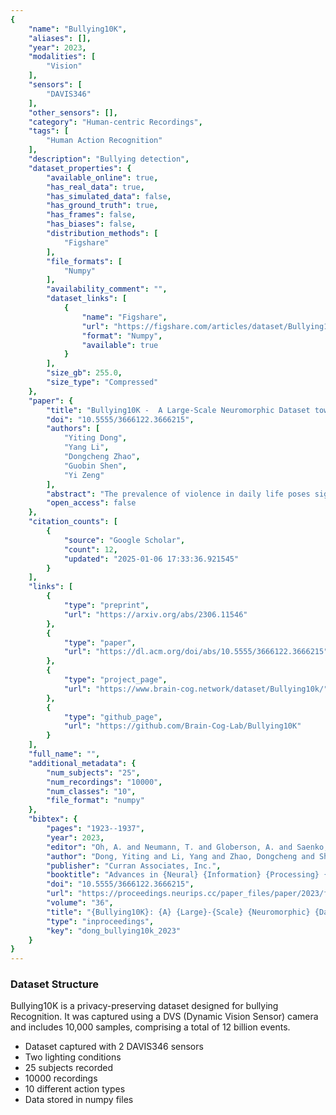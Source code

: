 ```yaml
---
{
    "name": "Bullying10K",
    "aliases": [],
    "year": 2023,
    "modalities": [
        "Vision"
    ],
    "sensors": [
        "DAVIS346"
    ],
    "other_sensors": [],
    "category": "Human-centric Recordings",
    "tags": [
        "Human Action Recognition"
    ],
    "description": "Bullying detection",
    "dataset_properties": {
        "available_online": true,
        "has_real_data": true,
        "has_simulated_data": false,
        "has_ground_truth": true,
        "has_frames": false,
        "has_biases": false,
        "distribution_methods": [
            "Figshare"
        ],
        "file_formats": [
            "Numpy"
        ],
        "availability_comment": "",
        "dataset_links": [
            {
                "name": "Figshare",
                "url": "https://figshare.com/articles/dataset/Bullying10k/19160663",
                "format": "Numpy",
                "available": true
            }
        ],
        "size_gb": 255.0,
        "size_type": "Compressed"
    },
    "paper": {
        "title": "Bullying10K -  A Large-Scale Neuromorphic Dataset towards Privacy-Preserving Bullying Recognition",
        "doi": "10.5555/3666122.3666215",
        "authors": [
            "Yiting Dong",
            "Yang Li",
            "Dongcheng Zhao",
            "Guobin Shen",
            "Yi Zeng"
        ],
        "abstract": "The prevalence of violence in daily life poses significant threats to individuals' physical and mental well-being. Using surveillance cameras in public spaces has proven effective in proactively deterring and preventing such incidents. However, concerns regarding privacy invasion have emerged due to their widespread deployment.To address the problem, we leverage Dynamic Vision Sensors (DVS) cameras to detect violent incidents and preserve privacy since it captures pixel brightness variations instead of static imagery. We introduce the Bullying10K dataset, encompassing various actions, complex movements, and occlusions from real-life scenarios. It provides three benchmarks for evaluating different tasks: action recognition, temporal action localization, and pose estimation. With 10,000 event segments, totaling 12 billion events and 255 GB of data, Bullying10K contributes significantly by balancing violence detection and personal privacy persevering. And it also poses a challenge to the neuromorphic dataset. It will serve as a valuable resource for training and developing privacy-protecting video systems. The Bullying10K opens new possibilities for innovative approaches in these domains.",
        "open_access": false
    },
    "citation_counts": [
        {
            "source": "Google Scholar",
            "count": 12,
            "updated": "2025-01-06 17:33:36.921545"
        }
    ],
    "links": [
        {
            "type": "preprint",
            "url": "https://arxiv.org/abs/2306.11546"
        },
        {
            "type": "paper",
            "url": "https://dl.acm.org/doi/abs/10.5555/3666122.3666215"
        },
        {
            "type": "project_page",
            "url": "https://www.brain-cog.network/dataset/Bullying10k/"
        },
        {
            "type": "github_page",
            "url": "https://github.com/Brain-Cog-Lab/Bullying10K"
        }
    ],
    "full_name": "",
    "additional_metadata": {
        "num_subjects": "25",
        "num_recordings": "10000",
        "num_classes": "10",
        "file_format": "numpy"
    },
    "bibtex": {
        "pages": "1923--1937",
        "year": 2023,
        "editor": "Oh, A. and Neumann, T. and Globerson, A. and Saenko, K. and Hardt, M. and Levine, S.",
        "author": "Dong, Yiting and Li, Yang and Zhao, Dongcheng and Shen, Guobin and Zeng, Yi",
        "publisher": "Curran Associates, Inc.",
        "booktitle": "Advances in {Neural} {Information} {Processing} {Systems}",
        "doi": "10.5555/3666122.3666215",
        "url": "https://proceedings.neurips.cc/paper_files/paper/2023/file/05ffe69463062b7f9fb506c8351ffdd7-Paper-Datasets_and_Benchmarks.pdf",
        "volume": "36",
        "title": "{Bullying10K}: {A} {Large}-{Scale} {Neuromorphic} {Dataset} towards {Privacy}-{Preserving} {Bullying} {Recognition}",
        "type": "inproceedings",
        "key": "dong_bullying10k_2023"
    }
}
---
```


### Dataset Structure

Bullying10K is a privacy-preserving dataset designed for bullying Recognition. It was captured using a DVS (Dynamic Vision Sensor) camera and includes 10,000 samples, comprising a total of 12 billion events.

- Dataset captured with 2 DAVIS346 sensors
- Two lighting conditions
- 25 subjects recorded
- 10000 recordings
- 10 different action types
- Data stored in numpy files
